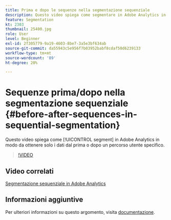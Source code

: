 ```yaml
---
title: Prima e dopo le sequenze nella segmentazione sequenziale
description: Questo video spiega come segmentare in Adobe Analytics in modo da ottenere solo i dati dal prima o dopo un percorso utente specifico.
feature: Segmentation
kt: 2303
thumbnail: 25400.jpg
role: User
level: Beginner
exl-id: 2f305779-9a19-4603-8be7-3a5e3bf634ab
source-git-commit: da55943c5e956f7b03952babf8cdaf50d6239133
workflow-type: tm+mt
source-wordcount: '89'
ht-degree: 20%

---
```


# Sequenze prima/dopo nella segmentazione sequenziale {#before-after-sequences-in-sequential-segmentation}

Questo video spiega come [!UICONTROL segment] in Adobe Analytics in modo da ottenere solo i dati dal prima o dopo un percorso utente specifico.

>[!VIDEO](https://video.tv.adobe.com/v/25400/?quality=12)

## Video correlati

[Segmentazione sequenziale in Adobe Analytics](sequential-segmentation.md)

## Informazioni aggiuntive

Per ulteriori informazioni su questo argomento, visita [documentazione](https://experienceleague.adobe.com/docs/analytics/components/segmentation/segmentation-workflow/seg-sequential-build.html?lang=it).
